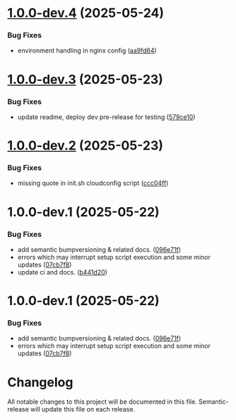 # [1.0.0-dev.4](https://github.com/bldxio/terraform-digitalocean-supabase/compare/v1.0.0-dev.3...v1.0.0-dev.4) (2025-05-24)

### Bug Fixes
* environment handling in nginx config ([aa9fd64](https://github.com/bldxio/terraform-digitalocean-supabase/commit/aa9fd640842b39ae4a743e4ea6321502aa181589))

# [1.0.0-dev.3](https://github.com/bldxio/terraform-digitalocean-supabase/compare/v1.0.0-dev.2...v1.0.0-dev.3) (2025-05-23)


### Bug Fixes

* update readme, deploy dev pre-release for testing ([579ce10](https://github.com/bldxio/terraform-digitalocean-supabase/commit/579ce10b5839fd94ad9aa20561c2df92ad673ac8))

# [1.0.0-dev.2](https://github.com/bldxio/terraform-digitalocean-supabase/compare/v1.0.0-dev.1...v1.0.0-dev.2) (2025-05-23)


### Bug Fixes

* missing quote in init.sh cloudconfig script ([ccc04ff](https://github.com/bldxio/terraform-digitalocean-supabase/commit/ccc04ff14c314c620c95fdaa3d9d6b09e7dee3f1))

# 1.0.0-dev.1 (2025-05-22)


### Bug Fixes

* add semantic bumpversioning & related docs. ([096e71f](https://github.com/bldxio/terraform-digitalocean-supabase/commit/096e71f9e25b1a3501df1f24a50208a3e7111b1d))
* errors which may interrupt setup script execution and some minor updates ([07cb7f8](https://github.com/bldxio/terraform-digitalocean-supabase/commit/07cb7f8a923d7082ccf78b84398dc132d7b0ec7d))
* update ci and docs. ([b441d20](https://github.com/bldxio/terraform-digitalocean-supabase/commit/b441d2030f1811f120f8576592aa291f7b082e6d))

# 1.0.0-dev.1 (2025-05-22)


### Bug Fixes

* add semantic bumpversioning & related docs. ([096e71f](https://github.com/bldxio/terraform-digitalocean-supabase/commit/096e71f9e25b1a3501df1f24a50208a3e7111b1d))
* errors which may interrupt setup script execution and some minor updates ([07cb7f8](https://github.com/bldxio/terraform-digitalocean-supabase/commit/07cb7f8a923d7082ccf78b84398dc132d7b0ec7d))

# Changelog

All notable changes to this project will be documented in this file. Semantic-release will update this file on each release.
